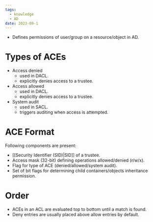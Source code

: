 ```yaml
---
tags:
  - knowledge
  - AD
date: 2023-09-1
---
```


- Defines permissions of user/group on a resource/object in AD.
# Types of ACEs

- Access denied 
	- used in DACL.
	- explicitly denies access to a trustee.
- Access allowed
	- used in DACL.
	- explicitly denies access to a trustee.
- System audit
	- used in SACL.
	- triggers auditing when access is attempted.

# ACE Format

Following components are present:

- [[Security Identifier (SID)|SID]] of a trustee.
- Access mask (32-bit) defining operations allowed/denied (r/w/x).
- Flag for type of ACE (denied/allowed/system audit).
- Set of bit flags for determining child containers/objects inheritance permission.
# Order

- ACEs in an ACL are evaluated top to bottom until a match is found.
- Deny entries are usually placed above allow entries by default.

